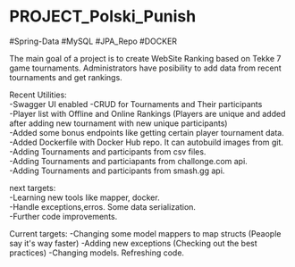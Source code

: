 # PROJECT_Polski_Punish

#Spring-Data #MySQL #JPA_Repo #DOCKER

The main goal of a project is to create WebSite Ranking based on Tekke 7 game tournaments. 
Administrators have posibility to add data from recent tournaments and get rankings.

Recent Utilities:  
  -Swagger UI enabled
  -CRUD for Tournaments and Their participants  
  -Player list with Offline and Online Rankings (Players are unique and added after adding new tournament with new unique participants)  
  -Added some bonus endpoints like getting certain player tournament data.  
  -Added Dockerfile with Docker Hub repo. It can autobuild images from git.   
  -Adding Tournaments and participants from csv files.  
  -Adding Tournaments and particiapants from challonge.com api.  
  -Adding Tournaments and participants from smash.gg api.  
  
  
  next targets:  
  -Learning new tools like mapper, docker.  
  -Handle exceptions,erros. Some data serialization.  
  -Further code improvements. 
  
  Current targets:
  -Changing some model mappers to map structs (Peaople say it's way faster)
  -Adding new exceptions (Checking out the best practices)
  -Changing models. Refreshing code. 
  
  
  
